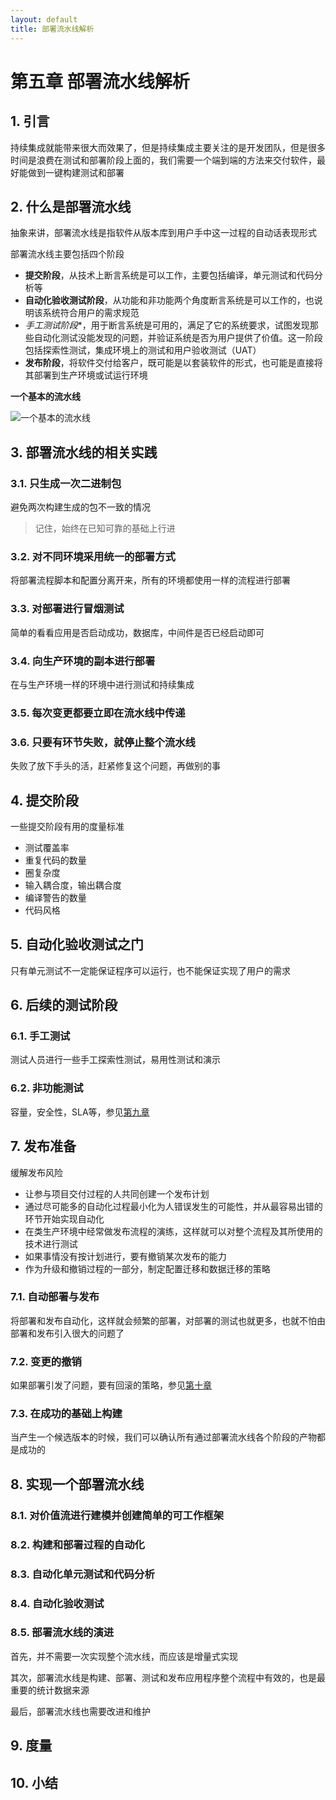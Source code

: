 ```yaml
---
layout: default
title: 部署流水线解析
---
```


# 第五章 部署流水线解析

## 1. 引言

持续集成就能带来很大而效果了，但是持续集成主要关注的是开发团队，但是很多时间是浪费在测试和部署阶段上面的，我们需要一个端到端的方法来交付软件，最好能做到一键构建测试和部署

## 2. 什么是部署流水线

抽象来讲，部署流水线是指软件从版本库到用户手中这一过程的自动话表现形式

部署流水线主要包括四个阶段

* **提交阶段**，从技术上断言系统是可以工作，主要包括编译，单元测试和代码分析等
* **自动化验收测试阶段**，从功能和非功能两个角度断言系统是可以工作的，也说明该系统符合用户的需求规范
* *手工测试阶段**，用于断言系统是可用的，满足了它的系统要求，试图发现那些自动化测试没能发现的问题，并验证系统是否为用户提供了价值。这一阶段包括探索性测试，集成环境上的测试和用户验收测试（UAT）
* **发布阶段**，将软件交付给客户，既可能是以套装软件的形式，也可能是直接将其部署到生产环境或试运行环境

**一个基本的流水线**

![一个基本的流水线](https://github.com/ronniewang/me/blob/gh-pages/image/deploy-pipeline.jpg)

## 3. 部署流水线的相关实践

### 3.1. 只生成一次二进制包

避免两次构建生成的包不一致的情况

> 记住，始终在已知可靠的基础上行进

### 3.2. 对不同环境采用统一的部署方式

将部署流程脚本和配置分离开来，所有的环境都使用一样的流程进行部署

### 3.3. 对部署进行冒烟测试

简单的看看应用是否启动成功，数据库，中间件是否已经启动即可

### 3.4. 向生产环境的副本进行部署

在与生产环境一样的环境中进行测试和持续集成

### 3.5. 每次变更都要立即在流水线中传递

### 3.6. 只要有环节失败，就停止整个流水线

失败了放下手头的活，赶紧修复这个问题，再做别的事

## 4. 提交阶段

一些提交阶段有用的度量标准

* 测试覆盖率
* 重复代码的数量
* 圈复杂度
* 输入耦合度，输出耦合度
* 编译警告的数量
* 代码风格

## 5. 自动化验收测试之门

只有单元测试不一定能保证程序可以运行，也不能保证实现了用户的需求

## 6. 后续的测试阶段

### 6.1. 手工测试

测试人员进行一些手工探索性测试，易用性测试和演示

### 6.2. 非功能测试

容量，安全性，SLA等，参见[第九章]()

## 7. 发布准备

缓解发布风险

* 让参与项目交付过程的人共同创建一个发布计划
* 通过尽可能多的自动化过程最小化为人错误发生的可能性，并从最容易出错的环节开始实现自动化
* 在类生产环境中经常做发布流程的演练，这样就可以对整个流程及其所使用的技术进行测试
* 如果事情没有按计划进行，要有撤销某次发布的能力
* 作为升级和撤销过程的一部分，制定配置迁移和数据迁移的策略

### 7.1. 自动部署与发布

将部署和发布自动化，这样就会频繁的部署，对部署的测试也就更多，也就不怕由部署和发布引入很大的问题了

### 7.2. 变更的撤销

如果部署引发了问题，要有回滚的策略，参见[第十章]()

### 7.3. 在成功的基础上构建

当产生一个候选版本的时候，我们可以确认所有通过部署流水线各个阶段的产物都是成功的

## 8. 实现一个部署流水线

### 8.1. 对价值流进行建模并创建简单的可工作框架

### 8.2. 构建和部署过程的自动化

### 8.3. 自动化单元测试和代码分析

### 8.4. 自动化验收测试

### 8.5. 部署流水线的演进

首先，并不需要一次实现整个流水线，而应该是增量式实现

其次，部署流水线是构建、部署、测试和发布应用程序整个流程中有效的，也是最重要的统计数据来源

最后，部署流水线也需要改进和维护

## 9. 度量



## 10. 小结
